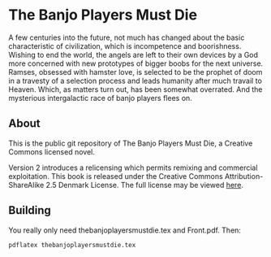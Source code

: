 # The Banjo Players Must Die

A few centuries into the future, not much has changed about the basic characteristic of civilization, which is incompetence and boorishness. Wishing to end the world, the angels are left to their own devices by a God more concerned with new prototypes of bigger boobs for the next universe. Ramses, obsessed with hamster love, is selected to be the prophet of doom in a travesty of a selection process and leads humanity after much travail to Heaven. Which, as matters turn out, has been somewhat overrated. And the mysterious intergalactic race of banjo players flees on.

## About

This is the public git repository of The Banjo Players Must Die, a Creative Commons licensed novel.

Version 2 introduces a relicensing which permits remixing and commercial exploitation. This book is released under the Creative Commons
Attribution-ShareAlike 2.5 Denmark License. The full license may be viewed [here](http://creativecommons.org/licenses/by-sa/2.5/dk/deed.en_US).

##  Building

You really only need thebanjoplayersmustdie.tex and Front.pdf. Then:

`pdflatex thebanjoplayersmustdie.tex`